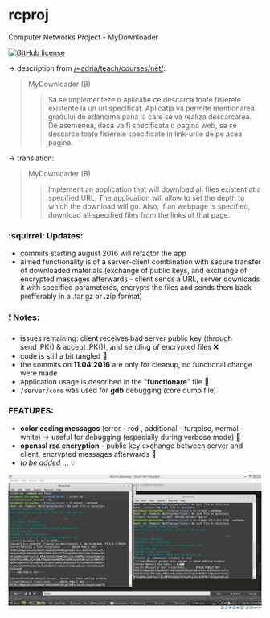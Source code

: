 # rcproj
Computer Networks Project - MyDownloader

[![GitHub license](http://img.shields.io/badge/license-GPLv3-blue.svg)](https://github.com/xR86/rc-project)
  
-> description from [/~adria/teach/courses/net/](http://profs.info.uaic.ro/~adria/teach/courses/net/ProiecteNet2015.php):
> MyDownloader (B)
>> Sa se implementeze o aplicatie ce descarca toate fisierele existente la un url specificat. Aplicatia va permite mentionarea gradului de adancime pana la care se va realiza descarcarea. De asemenea, daca va fi specificata o pagina web, sa se descarce toate fisierele specificate in link-urile de pe acea pagina.

-> translation:
> MyDownloader (B)
>> Implement an application that will download all files existent at a specified URL. The application will allow to set the depth to which the download will go. Also, if an webpage is specified, download all specified files from the links of that page.

### :squirrel: Updates:
+ commits starting august 2016 will refactor the app
+ aimed functionality is of a server-client combination with secure transfer of downloaded materials (exchange of public keys, and exchange of encrypted messages afterwards - client sends a URL, server downloads it with specified parameteres, encrypts the files and sends them back - prefferably in a .tar.gz or .zip format)

### :exclamation: Notes:
+ issues remaining: client receives bad server public key (through send_PK() & accept_PK()), and sending of encrypted files :x:
+ code is still a bit tangled :spaghetti:
+ the commits on __11.04.2016__ are only for cleanup, no functional change were made
+ application usage is described in the "**functionare**" file :paperclip:
+ `/server/core` was used for **gdb** debugging (core dump file)

### FEATURES:
- **color coding messages** (error - red , additional - turqoise, normal - white) -> useful for debugging (especially during verbose mode) :ledger:
- **openssl rsa encryption** - public key exchange between server and client, encrypted messages afterwards :closed_lock_with_key:
- *to be added* ... :bulb:

![Demo screenshot](screenshot-rc.png)
